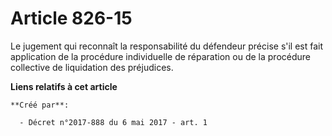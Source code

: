 # Article 826-15

Le jugement qui reconnaît la responsabilité du défendeur précise s'il est fait application de la procédure individuelle de
réparation ou de la procédure collective de liquidation des préjudices.

**Liens relatifs à cet article**

	**Créé par**:

	  - Décret n°2017-888 du 6 mai 2017 - art. 1
